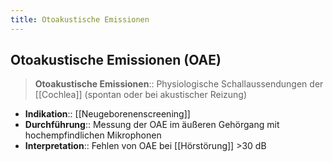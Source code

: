 ```yaml
---
title: Otoakustische Emissionen
---
```

## Otoakustische Emissionen (OAE)
> **Otoakustische Emissionen**:: Physiologische Schallaussendungen der [[Cochlea]] (spontan oder bei akustischer Reizung)
- **Indikation**:: [[Neugeborenenscreening]]
- **Durchführung**:: Messung der OAE im äußeren Gehörgang mit hochempfindlichen Mikrophonen
- **Interpretation**:: Fehlen von OAE bei [[Hörstörung]] >30 dB